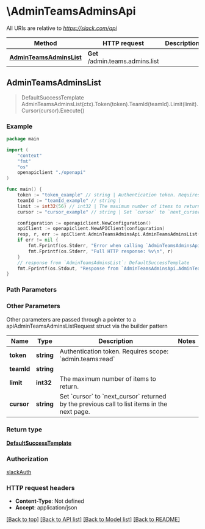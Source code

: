 # \AdminTeamsAdminsApi

All URIs are relative to *https://slack.com/api*

Method | HTTP request | Description
------------- | ------------- | -------------
[**AdminTeamsAdminsList**](AdminTeamsAdminsApi.md#AdminTeamsAdminsList) | **Get** /admin.teams.admins.list | 



## AdminTeamsAdminsList

> DefaultSuccessTemplate AdminTeamsAdminsList(ctx).Token(token).TeamId(teamId).Limit(limit).Cursor(cursor).Execute()





### Example

```go
package main

import (
    "context"
    "fmt"
    "os"
    openapiclient "./openapi"
)

func main() {
    token := "token_example" // string | Authentication token. Requires scope: `admin.teams:read`
    teamId := "teamId_example" // string | 
    limit := int32(56) // int32 | The maximum number of items to return. (optional)
    cursor := "cursor_example" // string | Set `cursor` to `next_cursor` returned by the previous call to list items in the next page. (optional)

    configuration := openapiclient.NewConfiguration()
    apiClient := openapiclient.NewAPIClient(configuration)
    resp, r, err := apiClient.AdminTeamsAdminsApi.AdminTeamsAdminsList(context.Background()).Token(token).TeamId(teamId).Limit(limit).Cursor(cursor).Execute()
    if err != nil {
        fmt.Fprintf(os.Stderr, "Error when calling `AdminTeamsAdminsApi.AdminTeamsAdminsList``: %v\n", err)
        fmt.Fprintf(os.Stderr, "Full HTTP response: %v\n", r)
    }
    // response from `AdminTeamsAdminsList`: DefaultSuccessTemplate
    fmt.Fprintf(os.Stdout, "Response from `AdminTeamsAdminsApi.AdminTeamsAdminsList`: %v\n", resp)
}
```

### Path Parameters



### Other Parameters

Other parameters are passed through a pointer to a apiAdminTeamsAdminsListRequest struct via the builder pattern


Name | Type | Description  | Notes
------------- | ------------- | ------------- | -------------
 **token** | **string** | Authentication token. Requires scope: &#x60;admin.teams:read&#x60; | 
 **teamId** | **string** |  | 
 **limit** | **int32** | The maximum number of items to return. | 
 **cursor** | **string** | Set &#x60;cursor&#x60; to &#x60;next_cursor&#x60; returned by the previous call to list items in the next page. | 

### Return type

[**DefaultSuccessTemplate**](DefaultSuccessTemplate.md)

### Authorization

[slackAuth](../README.md#slackAuth)

### HTTP request headers

- **Content-Type**: Not defined
- **Accept**: application/json

[[Back to top]](#) [[Back to API list]](../README.md#documentation-for-api-endpoints)
[[Back to Model list]](../README.md#documentation-for-models)
[[Back to README]](../README.md)


